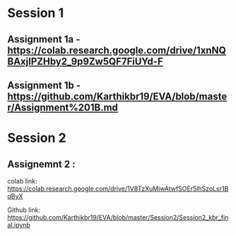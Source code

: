 # Session 1
 ## Assignment 1a - https://colab.research.google.com/drive/1xnNQBAxjlPZHby2_9p9Zw5QF7FiUYd-F
 ## Assignment 1b - https://github.com/Karthikbr19/EVA/blob/master/Assignment%201B.md
 
# Session 2
 ## Assignemnt 2 :
colab link: https://colab.research.google.com/drive/1V8TzXuMiwAtwfSOEr5lhSzoLsr1BqByX

Github link: https://github.com/Karthikbr19/EVA/blob/master/Session2/Session2_kbr_final.ipynb

